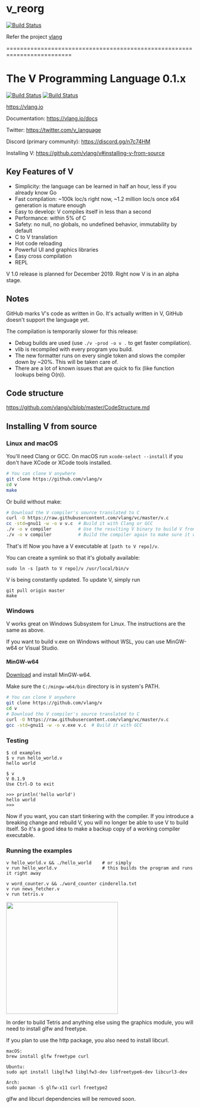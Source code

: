 # v_reorg

[![Build Status](https://travis-ci.com/welldoer/v_reorg.svg?branch=master)](https://travis-ci.com/welldoer/v_reorg)

Refer the project [vlang](https://github.com/vlang/v)

=========================================================================


# The V Programming Language 0.1.x

[![Build Status](https://dev.azure.com/alexander0785/vlang/_apis/build/status/vlang-CI?branchName=master)](https://dev.azure.com/alexander0785/vlang/_build/latest?definitionId=1&branchName=master) [![Build Status](https://travis-ci.org/vlang/v.svg?branch=master)](https://travis-ci.org/vlang/v)

https://vlang.io

Documentation: https://vlang.io/docs

Twitter: https://twitter.com/v_language

Discord (primary community): https://discord.gg/n7c74HM

Installing V: https://github.com/vlang/v#installing-v-from-source


## Key Features of V

- Simplicity: the language can be learned in half an hour, less if you already know Go
- Fast compilation: ~100k loc/s right now, ~1.2 million loc/s once x64 generation is mature enough
- Easy to develop: V compiles itself in less than a second
- Performance: within 5% of C
- Safety: no null, no globals, no undefined behavior, immutability by default
- C to V translation
- Hot code reloading
- Powerful UI and graphics libraries
- Easy cross compilation
- REPL

V 1.0 release is planned for December 2019. Right now V is in an alpha stage. 

## Notes

GitHub marks V's code as written in Go. It's actually written in V, GitHub doesn't support the language yet.

The compilation is temporarily slower for this release:

- Debug builds are used (use `./v -prod -o v .` to get faster compilation).
- vlib is recompiled with every program you build.
- The new formatter runs on every single token and slows the compiler down by ~20%. This will be taken care of.
- There are a lot of known issues that are quick to fix (like function lookups being O(n)).


## Code structure

https://github.com/vlang/v/blob/master/CodeStructure.md

## Installing V from source

### Linux and macOS

You'll need Clang or GCC. On macOS run `xcode-select --install` if you don't have XCode or XCode tools installed.

```bash
# You can clone V anywhere
git clone https://github.com/vlang/v
cd v
make
```
Or build without make:
```bash
# Download the V compiler's source translated to C
curl -O https://raw.githubusercontent.com/vlang/vc/master/v.c
cc -std=gnu11 -w -o v v.c  # Build it with Clang or GCC
./v -o v compiler          # Use the resulting V binary to build V from V source
./v -o v compiler          # Build the compiler again to make sure it works
```

That's it! Now you have a V executable at `[path to V repo]/v`.

You can create a symlink so that it's globally available:

```
sudo ln -s [path to V repo]/v /usr/local/bin/v
```

V is being constantly updated. To update V, simply run

```
git pull origin master
make
```


### Windows

V works great on Windows Subsystem for Linux. The instructions are the same as above.

If you want to build v.exe on Windows without WSL, you can use MinGW-w64 or Visual Studio.

#### MinGW-w64

[Download](https://downloads.sourceforge.net/project/mingw-w64/Toolchains%20targetting%20Win32/Personal%20Builds/mingw-builds/installer/mingw-w64-install.exe?r=&ts=1561736169&use_mirror=gigenet) and install MinGW-w64.

Make sure the `C:/mingw-w64/bin` directory is in system's PATH.

```bash
# You can clone V anywhere
git clone https://github.com/vlang/v
cd v
# Download the V compiler's source translated to C
curl -O https://raw.githubusercontent.com/vlang/vc/master/v.c
gcc -std=gnu11 -w -o v.exe v.c  # Build it with GCC
```


### Testing

```
$ cd examples
$ v run hello_world.v
hello world

$ v
V 0.1.9
Use Ctrl-D to exit

>>> println('hello world')
hello world
>>>
```

Now if you want, you can start tinkering with the compiler. If you introduce a breaking change and rebuild V, you will no longer be able to use V to build itself. So it's a good idea to make a backup copy of a working compiler executable.


### Running the examples

```
v hello_world.v && ./hello_world    # or simply
v run hello_world.v                 # this builds the program and runs it right away

v word_counter.v && ./word_counter cinderella.txt
v run news_fetcher.v
v run tetris.v
```

<img src='https://raw.githubusercontent.com/vlang/v/master/examples/tetris/screenshot.png' width=300>


In order to build Tetris and anything else using the graphics module, you will need to install glfw and freetype.

If you plan to use the http package, you also need to install libcurl.

```
macOS:
brew install glfw freetype curl

Ubuntu:
sudo apt install libglfw3 libglfw3-dev libfreetype6-dev libcurl3-dev

Arch:
sudo pacman -S glfw-x11 curl freetype2
```

glfw and libcurl dependencies will be removed soon.
